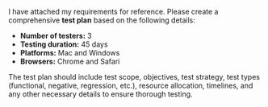 I have attached my requirements for reference. Please create a comprehensive **test plan** based on the following details:

* **Number of testers:** 3
* **Testing duration:** 45 days
* **Platforms:** Mac and Windows
* **Browsers:** Chrome and Safari

The test plan should include test scope, objectives, test strategy, test types (functional, negative, regression, etc.), resource allocation, timelines, and any other necessary details to ensure thorough testing.

